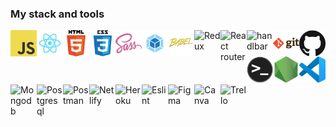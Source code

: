 ### My stack and tools

<img align="left" alt="JavaScript" width="42px" src="https://raw.githubusercontent.com/github/explore/80688e429a7d4ef2fca1e82350fe8e3517d3494d/topics/javascript/javascript.png" />

<img align="left" alt="React" width="42px" src="https://raw.githubusercontent.com/github/explore/80688e429a7d4ef2fca1e82350fe8e3517d3494d/topics/react/react.png" />

<img align="left" alt="HTML5" width="42px" src="https://raw.githubusercontent.com/github/explore/80688e429a7d4ef2fca1e82350fe8e3517d3494d/topics/html/html.png" />

<img align="left" alt="CSS3" width="42px" src="https://raw.githubusercontent.com/github/explore/80688e429a7d4ef2fca1e82350fe8e3517d3494d/topics/css/css.png" />

<img align="left" alt="Sass" width="42px" src="https://raw.githubusercontent.com/github/explore/80688e429a7d4ef2fca1e82350fe8e3517d3494d/topics/sass/sass.png" />

<img align="left" alt="webpack" width="42px" src="https://raw.githubusercontent.com/github/explore/80688e429a7d4ef2fca1e82350fe8e3517d3494d/topics/webpack/webpack.png" />

<img align="left" alt="Babel" width="42px" src="https://raw.githubusercontent.com/github/explore/80688e429a7d4ef2fca1e82350fe8e3517d3494d/topics/babel/babel.png" />

<img align="left" alt="Redux" width="42px" src="https://avatars.githubusercontent.com/u/13142323?s=200&v=4" />

<img align="left" alt="React router" width="42px" src="https://iconape.com/wp-content/files/tp/93000/png/react-router.png" />

<img align="left" alt="handlbar" width="42px" src="https://avatars.githubusercontent.com/u/19378685?s=200&v=4" />

<img align="left" alt="Git" width="42px" src="https://raw.githubusercontent.com/github/explore/80688e429a7d4ef2fca1e82350fe8e3517d3494d/topics/git/git.png" />

<img align="left" alt="GitHub" width="42px" src="https://raw.githubusercontent.com/github/explore/78df643247d429f6cc873026c0622819ad797942/topics/github/github.png" />

<img align="left" alt="Terminal" width="42px" src="https://raw.githubusercontent.com/github/explore/80688e429a7d4ef2fca1e82350fe8e3517d3494d/topics/terminal/terminal.png" />

<img align="left" alt="NodeJS" width="42px" src="https://raw.githubusercontent.com/github/explore/80688e429a7d4ef2fca1e82350fe8e3517d3494d/topics/nodejs/nodejs.png" />

<img alt="Visual Studio Code" width="42px" src="https://raw.githubusercontent.com/github/explore/80688e429a7d4ef2fca1e82350fe8e3517d3494d/topics/visual-studio-code/visual-studio-code.png" />

<img align="left" alt="Mongodb" width="42px" src="https://cdn.icon-icons.com/icons2/2415/PNG/512/mongodb_original_logo_icon_146424.png" />

<img align="left" alt="Postgresql" width="42px" src="https://cdn.icon-icons.com/icons2/2415/PNG/512/postgresql_plain_logo_icon_146389.png" />

<img align="left" alt="Postman" width="42px" src="https://sdtimes.com/wp-content/uploads/2018/03/opstman.jpg" />

<img align="left" alt="Netlify" width="42px" src="https://cdn.freebiesupply.com/logos/large/2x/netlify-logo-png-transparent.png" />

<img align="left" alt="Heroku" width="42px" src="https://platform.sh/images/logos/heroku.webp" />

<img align="left" alt="Eslint" width="42px" src="https://cdn.freebiesupply.com/logos/large/2x/eslint-logo-png-transparent.png" />

<img align="left" alt="Figma" width="42px" src="https://pnghut.com/png/4QABSVSpC8/figma-user-interface-design-designer-logo-apps-transparent-png" />

<img align="left" alt="Canva" width="42px" src="https://toppng.com/uploads/preview/canva-logo-11609357022tja3pp4dze.png" />

<img align="left" alt="Trello" width="42px" src="https://i.pinimg.com/280x280_RS/0f/b8/e6/0fb8e676a1cd0eae9b0f7ea862c40f93.jpg" />
